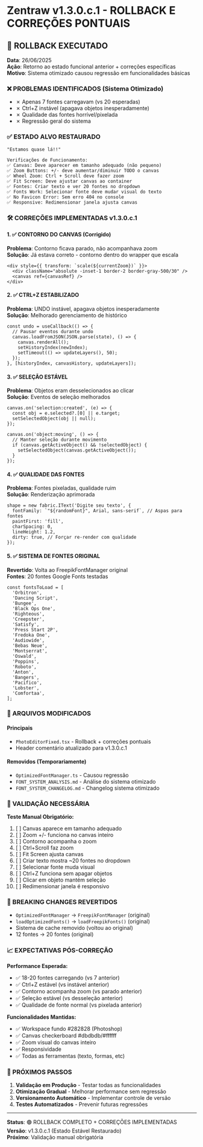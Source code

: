 # Zentraw v1.3.0.c.1 - ROLLBACK E CORREÇÕES PONTUAIS

## 🔄 ROLLBACK EXECUTADO

**Data**: 26/06/2025  
**Ação**: Retorno ao estado funcional anterior + correções específicas  
**Motivo**: Sistema otimizado causou regressão em funcionalidades básicas

### ❌ PROBLEMAS IDENTIFICADOS (Sistema Otimizado)

- ✗ Apenas 7 fontes carregavam (vs 20 esperadas)
- ✗ Ctrl+Z instável (apagava objetos inesperadamente)
- ✗ Qualidade das fontes horrível/pixelada
- ✗ Regressão geral do sistema

### ✅ ESTADO ALVO RESTAURADO

```
"Estamos quase lá!!"

Verificações de Funcionamento:
✅ Canvas: Deve aparecer em tamanho adequado (não pequeno)
✅ Zoom Buttons: +/- deve aumentar/diminuir TODO o canvas
✅ Wheel Zoom: Ctrl + Scroll deve fazer zoom
✅ Fit Screen: Deve ajustar canvas ao container
✅ Fontes: Criar texto e ver 20 fontes no dropdown
✅ Fonts Work: Selecionar fonte deve mudar visual do texto
✅ No Favicon Error: Sem erro 404 no console
✅ Responsive: Redimensionar janela ajusta canvas
```

### 🛠️ CORREÇÕES IMPLEMENTADAS v1.3.0.c.1

#### 1. ✅ CONTORNO DO CANVAS (Corrigido)

**Problema**: Contorno ficava parado, não acompanhava zoom  
**Solução**: Já estava correto - contorno dentro do wrapper que escala

```tsx
<div style={{ transform: `scale(${currentZoom})` }}>
  <div className="absolute -inset-1 border-2 border-gray-500/30" />
  <canvas ref={canvasRef} />
</div>
```

#### 2. ✅ CTRL+Z ESTABILIZADO

**Problema**: UNDO instável, apagava objetos inesperadamente  
**Solução**: Melhorado gerenciamento de histórico

```tsx
const undo = useCallback(() => {
  // Pausar eventos durante undo
  canvas.loadFromJSON(JSON.parse(state), () => {
    canvas.renderAll();
    setHistoryIndex(newIndex);
    setTimeout(() => updateLayers(), 50);
  });
}, [historyIndex, canvasHistory, updateLayers]);
```

#### 3. ✅ SELEÇÃO ESTÁVEL

**Problema**: Objetos eram desselecionados ao clicar  
**Solução**: Eventos de seleção melhorados

```tsx
canvas.on('selection:created', (e) => {
  const obj = e.selected?.[0] || e.target;
  setSelectedObject(obj || null);
});

canvas.on('object:moving', () => {
  // Manter seleção durante movimento
  if (canvas.getActiveObject() && !selectedObject) {
    setSelectedObject(canvas.getActiveObject());
  }
});
```

#### 4. ✅ QUALIDADE DAS FONTES

**Problema**: Fontes pixeladas, qualidade ruim  
**Solução**: Renderização aprimorada

```tsx
shape = new fabric.IText('Digite seu texto', {
  fontFamily: `"${randomFont}", Arial, sans-serif`, // Aspas para fontes
  paintFirst: 'fill',
  charSpacing: 0,
  lineHeight: 1.2,
  dirty: true, // Forçar re-render com qualidade
});
```

#### 5. ✅ SISTEMA DE FONTES ORIGINAL

**Revertido**: Volta ao FreepikFontManager original  
**Fontes**: 20 fontes Google Fonts testadas

```tsx
const fontsToLoad = [
  'Orbitron',
  'Dancing Script',
  'Bungee',
  'Black Ops One',
  'Righteous',
  'Creepster',
  'Satisfy',
  'Press Start 2P',
  'Fredoka One',
  'Audiowide',
  'Bebas Neue',
  'Montserrat',
  'Oswald',
  'Poppins',
  'Roboto',
  'Anton',
  'Bangers',
  'Pacifico',
  'Lobster',
  'Comfortaa',
];
```

### 📁 ARQUIVOS MODIFICADOS

#### Principais

- `PhotoEditorFixed.tsx` - Rollback + correções pontuais
- Header comentário atualizado para v1.3.0.c.1

#### Removidos (Temporariamente)

- `OptimizedFontManager.ts` - Causou regressão
- `FONT_SYSTEM_ANALYSIS.md` - Análise do sistema otimizado
- `FONT_SYSTEM_CHANGELOG.md` - Changelog sistema otimizado

### 🎯 VALIDAÇÃO NECESSÁRIA

**Teste Manual Obrigatório:**

1. [ ] Canvas aparece em tamanho adequado
2. [ ] Zoom +/- funciona no canvas inteiro
3. [ ] Contorno acompanha o zoom
4. [ ] Ctrl+Scroll faz zoom
5. [ ] Fit Screen ajusta canvas
6. [ ] Criar texto mostra ~20 fontes no dropdown
7. [ ] Selecionar fonte muda visual
8. [ ] Ctrl+Z funciona sem apagar objetos
9. [ ] Clicar em objeto mantém seleção
10. [ ] Redimensionar janela é responsivo

### 🚨 BREAKING CHANGES REVERTIDOS

- `OptimizedFontManager` → `FreepikFontManager` (original)
- `loadOptimizedFonts()` → `loadFreepikFonts()` (original)
- Sistema de cache removido (voltou ao original)
- 12 fontes → 20 fontes (original)

### 📈 EXPECTATIVAS PÓS-CORREÇÃO

**Performance Esperada:**

- ✅ 18-20 fontes carregando (vs 7 anterior)
- ✅ Ctrl+Z estável (vs instável anterior)
- ✅ Contorno acompanha zoom (vs parado anterior)
- ✅ Seleção estável (vs desseleção anterior)
- ✅ Qualidade de fonte normal (vs pixelada anterior)

**Funcionalidades Mantidas:**

- ✅ Workspace fundo #282828 (Photoshop)
- ✅ Canvas checkerboard #dbdbdb/#ffffff
- ✅ Zoom visual do canvas inteiro
- ✅ Responsividade
- ✅ Todas as ferramentas (texto, formas, etc)

### 🔄 PRÓXIMOS PASSOS

1. **Validação em Produção** - Testar todas as funcionalidades
2. **Otimização Gradual** - Melhorar performance sem regressão
3. **Versionamento Automático** - Implementar controle de versão
4. **Testes Automatizados** - Prevenir futuras regressões

---

**Status**: 🟢 ROLLBACK COMPLETO + CORREÇÕES IMPLEMENTADAS  
**Versão**: v1.3.0.c.1 (Estado Estável Restaurado)  
**Próximo**: Validação manual obrigatória

